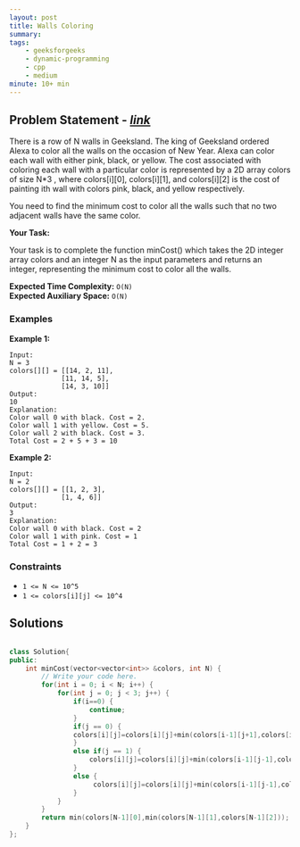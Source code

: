 ```yaml
---
layout: post
title: Walls Coloring
summary:
tags:
    - geeksforgeeks
    - dynamic-programming
    - cpp
    - medium
minute: 10+ min
---
```


## Problem Statement - [*link*](https://practice.geeksforgeeks.org/problems/51b266505221b97522b1d2c86ddad1868a54831b/1) 

There is a row of N walls in Geeksland. The king of Geeksland ordered Alexa to color all the walls on the occasion of New Year. Alexa can color each wall with either pink, black, or yellow. The cost associated with coloring each wall with a particular color is represented by a 2D array colors of size N*3 , where colors[i][0], colors[i][1], and colors[i][2] is the cost of painting ith wall with colors pink, black, and yellow respectively.

You need to find the minimum cost to color all the walls such that no two adjacent walls have the same color.

**Your Task:** 

Your task is to complete the function minCost() which takes the 2D integer array colors and an integer N as the input parameters and returns an integer, representing the minimum cost to color all the walls.



**Expected Time Complexity:** `O(N)`  
**Expected Auxiliary Space:** `O(N)`  



### Examples

**Example 1:**   
```
Input:
N = 3
colors[][] = [[14, 2, 11],
             [11, 14, 5],
             [14, 3, 10]]
Output:
10
Explanation:
Color wall 0 with black. Cost = 2. 
Color wall 1 with yellow. Cost = 5. 
Color wall 2 with black. Cost = 3.
Total Cost = 2 + 5 + 3 = 10
```

**Example 2:** 
```
Input:
N = 2
colors[][] = [[1, 2, 3],
             [1, 4, 6]]
Output:
3
Explanation:
Color wall 0 with black. Cost = 2
Color wall 1 with pink. Cost = 1
Total Cost = 1 + 2 = 3
```

### Constraints

+ `1 <= N <= 10^5`
+ `1 <= colors[i][j] <= 10^4`

## Solutions

```cpp

class Solution{
public:
    int minCost(vector<vector<int>> &colors, int N) {
        // Write your code here.
        for(int i = 0; i < N; i++) {
            for(int j = 0; j < 3; j++) {
                if(i==0) {
                    continue;
                }
                if(j == 0) {
                colors[i][j]=colors[i][j]+min(colors[i-1][j+1],colors[i-1][j+2]);
                }
                else if(j == 1) {
                    colors[i][j]=colors[i][j]+min(colors[i-1][j-1],colors[i-1][j+1]); 
                }
                else {
                     colors[i][j]=colors[i][j]+min(colors[i-1][j-1],colors[i-1][j-2]);
                }
            }
        }
        return min(colors[N-1][0],min(colors[N-1][1],colors[N-1][2]));
    }
};

```
